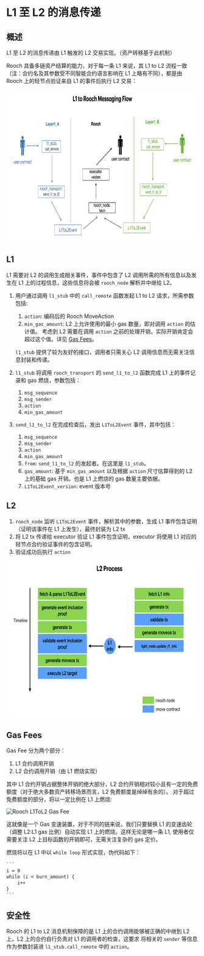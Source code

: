 # L1 至 L2 的消息传递

## 概述

L1 至 L2 的消息传递由 L1 触发的 L2 交易实现。（资产转移基于此机制）

Rooch 具备多链资产结算的能力，对于每一条 L1 来说，其 L1 to L2 流程一致（注：合约名及其参数受不同智能合约语言影响在 L1 上略有不同），都是由 Rooch 上的轻节点验证来自 L1 的事件后执行 L2 交易：

<img alt="L1 to L2 Messaging" height="400" src="../../../public/docs/l1tol2.jpeg" width="800"/>

## L1

L1 需要对 L2 的调用生成相关事件，事件中包含了 L2 调用所需的所有信息以及发生在 L1 上的过程信息，这些信息将会被 `rooch_node` 解析并中继给 L2。

1. 用户通过调用 `l1_stub` 中的 `call_remote` 函数发起 L1 to L2 请求，所需参数包括:
   1. `action`: 编码后的 Rooch MoveAction 
   2. `min_gas_amount`: L2 上允许使用的最小 gas 数量，即对调用 `action` 的估计值。
   考虑到 L2 需要在调用 `action` 之前的处理开销，实际开销肯定会超过这个值。详见 [Gas Fees](#gas-fees)。

   `l1_stub` 提供了较为友好的接口，调用者只需关心 L2 调用信息而无需关注信息封装和传递。

2. `l1_stub` 将调用 `rooch_transport` 的 `send_l1_to_l2` 函数完成 L1 上的事件记录和 gas 燃烧，参数包括：
   1. `msg_sequence`
   2. `msg_sender`
   3. `action` 
   4. `min_gas_amount`

3. `send_l1_to_l2` 在完成检查后，发出 `L1ToL2Event` 事件，其中包括：
   1. `msg_sequence`
   2. `msg_sender`
   3. `action`
   4. `min_gas_amount`
   5. `from`: `send_l1_to_l2` 的发起者。在这里是 `l1_stub`。
   6. `gas_amount`: 基于 `min_gas_amount` 以及根据 `action` 尺寸估算得到的 L2 上的基础 gas 开销。也是 L1 上燃烧的 gas 数量主要依据。
   7. `L1ToL2Event_version`: event 版本号

## L2

1. `rooch_node` 监听 `L1ToL2Event` 事件，解析其中的参数，生成 L1 事件包含证明（证明该事件在 L1 上发生），最终封装为 L2 tx
2. 将 L2 tx 传递给 executor 验证 L1 事件包含证明，executor 将使用 L1 对应的轻节点合约验证事件的包含证明。
3. 验证成功后执行 `action` 

<img alt="L1 to L2 Messaging L2 Process" height="413" src="../../../public/docs/l1tol2_l2_process.jpeg" width="700"/>

## Gas Fees

Gas Fee 分为两个部分：

1. L1 合约调用开销
2. L2 合约调用开销（由 L1 燃烧实现）

其中 L1 合约开销占据整体开销的绝大部分，L2 合约开销相对较小且有一定的免费额度（对于绝大多数资产转移场景而言，L2 免费额度是绰绰有余的）。
对于超过免费额度的部分，将以一定比例在 L1 上燃烧:

<img alt="Rooch L1ToL2 Gas Fee" height="450" src="../../../public/docs/l1tol2_gas_fee.jpeg" width="500"/>

这就像是一个 Gas 变速装置，对于不同的链来说，我们只要替换 L1 的变速齿轮（调整 L2:L1 gas 比例）自动实现 L1 上的燃烧。这样无论是哪一条 L1, 使用者仅需要关注 L2
上目标函数的开销即可，无需关注复杂的 gas 定价。

燃烧将以在 L1 中以 `while loop` 形式实现，伪代码如下：
    
    ```
    i = 0
    while (i < burn_amount) {
        i++
    }
    ```

## 安全性

Rooch 的 L1 to L2 消息机制保障的是 L1 上的合约调用能够被正确的中继到 L2 上，L2 上的合约自行负责对 L1 的调用者的检查，这要求
将相关的 `sender` 等信息作为参数封装进 `l1_stub.call_remote` 中的 `action`。






